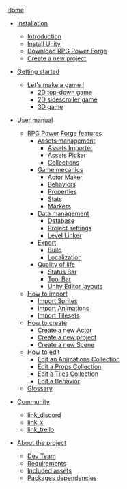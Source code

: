 [Home](./home.md)

* [Installation]()
    * [Introduction](./installation/introduction.md)
    * [Install Unity](./installation/installation_unity.md)
    * [Download RPG Power Forge](./installation/download_rpg_power_forge.md)
    * [Create a new project](./installation/create_new_project.md)

* [Getting started]()
    * [Let's make a game !]()
        * [2D top-down game]()
        * [2D sidescroller game]()
        * [3D game]()

* [User manual]()
    * [RPG Power Forge features]()
        * [Assets management]()
            * [Assets Importer]()
            * [Assets Picker]()
            * [Collections]()
        * [Game mecanics]()
            * [Actor Maker]()
            * [Behaviors]()
            * [Properties]()
            * [Stats]()
            * [Markers]()
        * [Data management]()
            * [Database]()
            * [Project settings]()
            * [Level Linker]()
        * [Export]()
            * [Build]()
            * [Localization]()
        * [Quality of life]()
            * [Status Bar]()
            * [Tool Bar]()
            * [Unity Editor layouts]()
    * [How to import]()
        * [Import Sprites]()
        * [Import Animations]()
        * [Import Tilesets]()
    * [How to create]()
        * [Create a new Actor]()
        * [Create a new project]()
        * [Create a new Scene]()
    * [How to edit]()
        * [Edit an Animations Collection]()
        * [Edit a Props Collection]()
        * [Edit a Tiles Collection]()
        * [Edit a Behavior]()
    * [Glossary]()

* [Community]()
    * [link_discord]()
    * [link_x]()
    * [link_trello]()
    
* [About the project]()
    * [Dev Team](./about/dev_team.md)
    * [Requirements](./about/requirements.md)
    * [Included assets](./about/included_assets.md)
    * [Packages dependencies](./about/package_dependencies.md)
